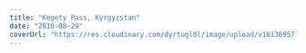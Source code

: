 ```yaml
---
title: "Kegety Pass, Kyrgyzstan"
date: "2018-08-29"
coverUrl: "https://res.cloudinary.com/dyrtugl0l/image/upload/v1613695713/gallery/DSCF9948_tscbs9.jpg"
---
```

